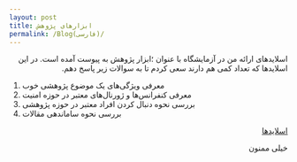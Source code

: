 ```yaml
---
layout: post
title: ابزارهای پژوهش
permalink: /Blog(فارسی)/	
---  
```

<p dir="rtl" align="right">اسلایدهای ارائه من در آزمایشگاه با عنوان ؛ابزار پژوهش به پیوست آمده است. در این اسلایدها که تعداد کمی هم دارند سعی کردم تا به سوالات زیر پاسخ دهم.</p>

<p dir="rtl" align="right">
  <ol>
  <li>معرفی ویژگی‌های یک موضوع پژوهشی خوب</li>
  <li>معرفی کنفرانس‌ها و ژورنال‌های معتبر در حوزه امنیت</li>
  <li>بررسی نحوه دنبال کردن افراد معتبر در حوزه پژوهشی</li>
  <li>بررسی نحوه ساماندهی مقالات</li>
</ol> 
</p>


<p dir="rtl" align="right"><a href="https://drive.google.com/open?id=14dRtNtjRTHGWVhlY6qYNUndos4cNUefr">اسلایدها</a></p>

<p dir="rtl" align="right">خیلی ممنون</p>
